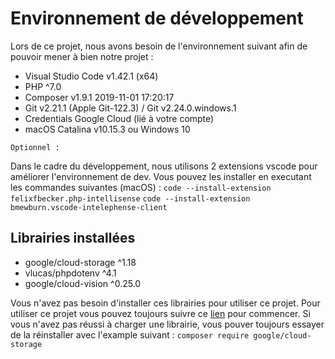 # Environnement de développement
Lors de ce projet, nous avons besoin de l'environnement suivant afin de pouvoir mener à bien notre projet :

- Visual Studio Code v1.42.1 (x64)
- PHP ^7.0
- Composer v1.9.1 2019-11-01 17:20:17
- Git v2.21.1 (Apple Git-122.3) / Git v2.24.0.windows.1
- Credentials Google Cloud (lié à votre compte)
- macOS Catalina v10.15.3 ou Windows 10

`Optionnel :`

Dans le cadre du développement, nous utilisons 2 extensions vscode pour améliorer l'environnement de dev. Vous pouvez les installer en executant les commandes suivantes (macOS) :
`code --install-extension felixfbecker.php-intellisense`
`code --install-extension bmewburn.vscode-intelephense-client`

## Librairies installées
- google/cloud-storage ^1.18
- vlucas/phpdotenv ^4.1
- google/cloud-vision ^0.25.0

Vous n'avez pas besoin d'installer ces librairies pour utiliser ce projet. Pour utiliser ce projet vous pouvez toujours suivre ce [lien](../README.md) pour commencer. Si vous n'avez pas réussi à charger une librairie, vous pouver toujours essayer de la réinstaller avec l'example suivant : `composer require google/cloud-storage`